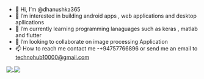 - 👋 Hi, I’m @dhanushka365
- 👀 I’m interested in building android apps , web applications and desktop apllications
- 🌱 I’m currently learning programming lanaguages such as keras , matlab and flutter
- 💞️ I’m looking to collaborate on image processing Application
- 📫 How to reach me 
      contact me -+94757766896 or send me an email to technohub10000@gmail.com
      
<a href="https://github.com/anuraghazra/github-readme-stats">
<img align="center" src="https://github-readme-stats-nine-jet.vercel.app/api/pin/?username=dhanushka365&repo=github-readme-stats" />
</a>
<a href="https://github.com/anuraghazra/convoychat">
  <img align="center" src="https://github-readme-stats-nine-jet.vercel.app/api/pin/?username=dhanushka365&repo=convoychat" />
</a>
      

<!---
dhanushka365/dhanushka365 is a ✨ special ✨ repository because its `README.md` (this file) appears on your GitHub profile.
You can click the Preview link to take a look at your changes.
--->
